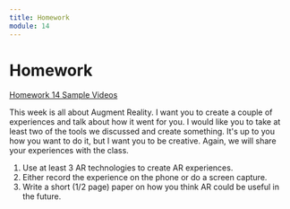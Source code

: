 ```yaml
---
title: Homework
module: 14
---
```


# Homework

<a href="https://github.com/Montana-Media-Arts/220_CreativeCoding2-Spring2022-Samples/tree/main/Homework%2014" target="_blank">Homework 14 Sample Videos</a>

This week is all about Augment Reality.  I want you to create a couple of experiences and talk about how it went for you. I would like you to take at least two of the tools we discussed and create something.  It's up to you how you want to do it, but I want you to be creative.  Again, we will share your experiences with the class.

1. Use at least 3 AR technologies to create AR experiences.
2. Either record the experience on the phone or do a screen capture.
3. Write a short (1/2 page) paper on how you think AR could be useful in the future.
